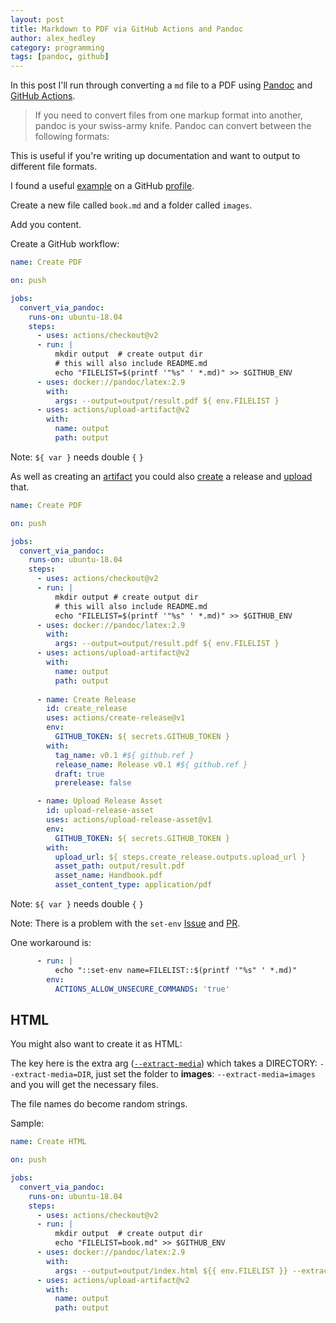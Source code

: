 ```yaml
---
layout: post
title: Markdown to PDF via GitHub Actions and Pandoc
author: alex_hedley
category: programming
tags: [pandoc, github]
---
```


In this post I'll run through converting a `md` file to a PDF using [Pandoc](https://pandoc.org) and [GitHub Actions](https://github.com/actions/).

> If you need to convert files from one markup format into another, pandoc is your swiss-army knife. Pandoc can convert between the following formats:

This is useful if you're writing up documentation and want to output to different file formats.

I found a useful [example](https://github.com/pandoc/pandoc-action-example) on a GitHub [profile](https://github.com/pandoc).

Create a new file called `book.md` and a folder called `images`.

Add you content.

Create a GitHub workflow:

```yml
name: Create PDF

on: push

jobs:
  convert_via_pandoc:
    runs-on: ubuntu-18.04
    steps:
      - uses: actions/checkout@v2
      - run: |
          mkdir output  # create output dir
          # this will also include README.md
          echo "FILELIST=$(printf '"%s" ' *.md)" >> $GITHUB_ENV
      - uses: docker://pandoc/latex:2.9
        with:
          args: --output=output/result.pdf ${ env.FILELIST }
      - uses: actions/upload-artifact@v2
        with:
          name: output
          path: output
```

Note: `${ var }` needs double `{` `}`

As well as creating an [artifact](https://github.com/actions/upload-artifact) you could also [create](https://github.com/actions/create-release) a release and [upload](https://github.com/actions/upload-release-asset) that.

```yml
name: Create PDF

on: push

jobs:
  convert_via_pandoc:
    runs-on: ubuntu-18.04
    steps:
      - uses: actions/checkout@v2
      - run: |
          mkdir output # create output dir
          # this will also include README.md
          echo "FILELIST=$(printf '"%s" ' *.md)" >> $GITHUB_ENV
      - uses: docker://pandoc/latex:2.9
        with:
          args: --output=output/result.pdf ${ env.FILELIST }
      - uses: actions/upload-artifact@v2
        with:
          name: output
          path: output
      
      - name: Create Release
        id: create_release
        uses: actions/create-release@v1
        env:
          GITHUB_TOKEN: ${ secrets.GITHUB_TOKEN }
        with:
          tag_name: v0.1 #${ github.ref }
          release_name: Release v0.1 #${ github.ref }
          draft: true
          prerelease: false

      - name: Upload Release Asset
        id: upload-release-asset 
        uses: actions/upload-release-asset@v1
        env:
          GITHUB_TOKEN: ${ secrets.GITHUB_TOKEN }
        with:
          upload_url: ${ steps.create_release.outputs.upload_url }
          asset_path: output/result.pdf
          asset_name: Handbook.pdf
          asset_content_type: application/pdf
```

Note: `${ var }` needs double `{` `}`

Note: There is a problem with the `set-env` [Issue](https://github.com/pandoc/pandoc-action-example/issues/12) and [PR](https://github.com/pandoc/pandoc-action-example/pull/14).

One workaround is:

```yml
      - run: |
          echo "::set-env name=FILELIST::$(printf '"%s" ' *.md)"
        env:
          ACTIONS_ALLOW_UNSECURE_COMMANDS: 'true'
```

## HTML

You might also want to create it as HTML:

The key here is the extra arg ([`--extract-media`](https://pandoc.org/MANUAL.html#option--extract-media))  which takes a DIRECTORY: `--extract-media=DIR`, just set the folder to **images**: `--extract-media=images` and you will get the necessary files.

The file names do become random strings.

Sample:

```yml
name: Create HTML

on: push

jobs:
  convert_via_pandoc:
    runs-on: ubuntu-18.04
    steps:
      - uses: actions/checkout@v2
      - run: |
          mkdir output  # create output dir
          echo "FILELIST=book.md" >> $GITHUB_ENV
      - uses: docker://pandoc/latex:2.9
        with:
          args: --output=output/index.html ${{ env.FILELIST }} --extract-media=images
      - uses: actions/upload-artifact@v2
        with:
          name: output
          path: output
```
